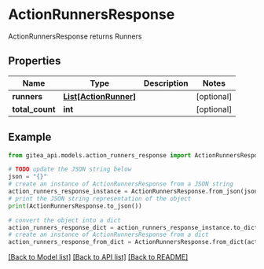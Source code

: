 # ActionRunnersResponse

ActionRunnersResponse returns Runners

## Properties

Name | Type | Description | Notes
------------ | ------------- | ------------- | -------------
**runners** | [**List[ActionRunner]**](ActionRunner.md) |  | [optional] 
**total_count** | **int** |  | [optional] 

## Example

```python
from gitea_api.models.action_runners_response import ActionRunnersResponse

# TODO update the JSON string below
json = "{}"
# create an instance of ActionRunnersResponse from a JSON string
action_runners_response_instance = ActionRunnersResponse.from_json(json)
# print the JSON string representation of the object
print(ActionRunnersResponse.to_json())

# convert the object into a dict
action_runners_response_dict = action_runners_response_instance.to_dict()
# create an instance of ActionRunnersResponse from a dict
action_runners_response_from_dict = ActionRunnersResponse.from_dict(action_runners_response_dict)
```
[[Back to Model list]](../README.md#documentation-for-models) [[Back to API list]](../README.md#documentation-for-api-endpoints) [[Back to README]](../README.md)


